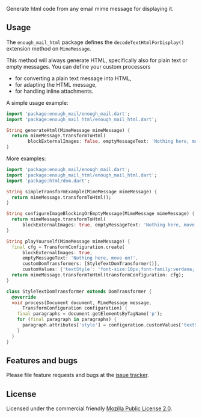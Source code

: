 Generate html code from any email mime message for displaying it.
 
## Usage
The `enough_mail_html` package defines the `decodeTextHtmlForDisplay()` extension method on `MimeMessage`.

This method will always generate HTML, specifically also for plain text or empty messages.
You can define your custom processors
* for converting a plain text message into HTML,
* for adapting the HTML message,
* for handling inline attachments.

A simple usage example:

```dart
import 'package:enough_mail/enough_mail.dart';
import 'package:enough_mail_html/enough_mail_html.dart';

String generateHtml(MimeMessage mimeMessage) {
  return mimeMessage.transformToHtml(
        blockExternalImages: false, emptyMessageText: 'Nothing here, move on!');
}
```

More examples:
```dart
import 'package:enough_mail/enough_mail.dart';
import 'package:enough_mail_html/enough_mail_html.dart';
import 'package:html/dom.dart';

String simpleTransformExample(MimeMessage mimeMessage) {
  return mimeMessage.transformToHtml();
}

String configureImageBlockingOrEmptyMessage(MimeMessage mimeMessage) {
  return mimeMessage.transformToHtml(
      blockExternalImages: true, emptyMessageText: 'Nothing here, move on!');
}

String playYourself(MimeMessage mimeMessage) {
  final cfg = TransformConfiguration.create(
      blockExternalImages: true,
      emptyMessageText: 'Nothing here, move on!',
      customDomTransformers: [StyleTextDomTransformer()],
      customValues: {'textStyle': 'font-size:10px;font-family:verdana;'});
  return mimeMessage.transformToHtml(transformConfiguration: cfg);
}

class StyleTextDomTransformer extends DomTransformer {
  @override
  void process(Document document, MimeMessage message,
      TransformConfiguration configuration) {
    final paragraphs = document.getElementsByTagName('p');
    for (final paragraph in paragraphs) {
      paragraph.attributes['style'] = configuration.customValues['textStyle'];
    }
  }
}

```

## Features and bugs

Please file feature requests and bugs at the [issue tracker][tracker].

[tracker]: https://github.com/enough-software/enough_mail_html/issues

## License

Licensed under the commercial friendly [Mozilla Public License 2.0](LICENSE).
